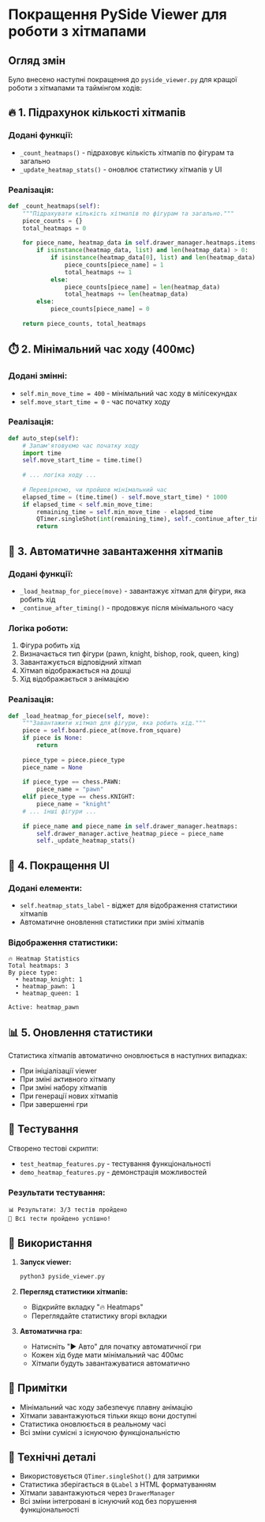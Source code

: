# Покращення PySide Viewer для роботи з хітмапами

## Огляд змін

Було внесено наступні покращення до `pyside_viewer.py` для кращої роботи з хітмапами та таймінгом ходів:

## 🔥 1. Підрахунок кількості хітмапів

### Додані функції:
- `_count_heatmaps()` - підраховує кількість хітмапів по фігурам та загально
- `_update_heatmap_stats()` - оновлює статистику хітмапів у UI

### Реалізація:
```python
def _count_heatmaps(self):
    """Підрахувати кількість хітмапів по фігурам та загально."""
    piece_counts = {}
    total_heatmaps = 0
    
    for piece_name, heatmap_data in self.drawer_manager.heatmaps.items():
        if isinstance(heatmap_data, list) and len(heatmap_data) > 0:
            if isinstance(heatmap_data[0], list) and len(heatmap_data) == 8:
                piece_counts[piece_name] = 1
                total_heatmaps += 1
            else:
                piece_counts[piece_name] = len(heatmap_data)
                total_heatmaps += len(heatmap_data)
        else:
            piece_counts[piece_name] = 0
    
    return piece_counts, total_heatmaps
```

## ⏱️ 2. Мінімальний час ходу (400мс)

### Додані змінні:
- `self.min_move_time = 400` - мінімальний час ходу в мілісекундах
- `self.move_start_time = 0` - час початку ходу

### Реалізація:
```python
def auto_step(self):
    # Запам'ятовуємо час початку ходу
    import time
    self.move_start_time = time.time()
    
    # ... логіка ходу ...
    
    # Перевіряємо, чи пройшов мінімальний час
    elapsed_time = (time.time() - self.move_start_time) * 1000
    if elapsed_time < self.min_move_time:
        remaining_time = self.min_move_time - elapsed_time
        QTimer.singleShot(int(remaining_time), self._continue_after_timing)
        return
```

## 🎯 3. Автоматичне завантаження хітмапів

### Додані функції:
- `_load_heatmap_for_piece(move)` - завантажує хітмап для фігури, яка робить хід
- `_continue_after_timing()` - продовжує після мінімального часу

### Логіка роботи:
1. Фігура робить хід
2. Визначається тип фігури (pawn, knight, bishop, rook, queen, king)
3. Завантажується відповідний хітмап
4. Хітмап відображається на дошці
5. Хід відображається з анімацією

### Реалізація:
```python
def _load_heatmap_for_piece(self, move):
    """Завантажити хітмап для фігури, яка робить хід."""
    piece = self.board.piece_at(move.from_square)
    if piece is None:
        return
    
    piece_type = piece.piece_type
    piece_name = None
    
    if piece_type == chess.PAWN:
        piece_name = "pawn"
    elif piece_type == chess.KNIGHT:
        piece_name = "knight"
    # ... інші фігури ...
    
    if piece_name and piece_name in self.drawer_manager.heatmaps:
        self.drawer_manager.active_heatmap_piece = piece_name
        self._update_heatmap_stats()
```

## 🎨 4. Покращення UI

### Додані елементи:
- `self.heatmap_stats_label` - віджет для відображення статистики хітмапів
- Автоматичне оновлення статистики при зміні хітмапів

### Відображення статистики:
```
🔥 Heatmap Statistics
Total heatmaps: 3
By piece type:
  • heatmap_knight: 1
  • heatmap_pawn: 1
  • heatmap_queen: 1

Active: heatmap_pawn
```

## 📊 5. Оновлення статистики

Статистика хітмапів автоматично оновлюється в наступних випадках:
- При ініціалізації viewer
- При зміні активного хітмапу
- При зміні набору хітмапів
- При генерації нових хітмапів
- При завершенні гри

## 🧪 Тестування

Створено тестові скрипти:
- `test_heatmap_features.py` - тестування функціональності
- `demo_heatmap_features.py` - демонстрація можливостей

### Результати тестування:
```
📊 Результати: 3/3 тестів пройдено
🎉 Всі тести пройдено успішно!
```

## 🚀 Використання

1. **Запуск viewer:**
   ```bash
   python3 pyside_viewer.py
   ```

2. **Перегляд статистики хітмапів:**
   - Відкрийте вкладку "🔥 Heatmaps"
   - Переглядайте статистику вгорі вкладки

3. **Автоматична гра:**
   - Натисніть "▶ Авто" для початку автоматичної гри
   - Кожен хід буде мати мінімальний час 400мс
   - Хітмапи будуть завантажуватися автоматично

## 📝 Примітки

- Мінімальний час ходу забезпечує плавну анімацію
- Хітмапи завантажуються тільки якщо вони доступні
- Статистика оновлюється в реальному часі
- Всі зміни сумісні з існуючою функціональністю

## 🔧 Технічні деталі

- Використовується `QTimer.singleShot()` для затримки
- Статистика зберігається в `QLabel` з HTML форматуванням
- Хітмапи завантажуються через `DrawerManager`
- Всі зміни інтегровані в існуючий код без порушення функціональності